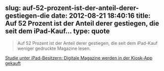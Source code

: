 slug: auf-52-prozent-ist-der-anteil-derer-gestiegen-die
date: 2012-08-21 18:40:16
title: Auf 52 Prozent ist der Anteil derer gestiegen, die seit dem iPad-Kauf...
type: quote
---

> Auf 52 Prozent ist der Anteil derer gestiegen, die seit dem iPad-Kauf weniger gedruckte Magazine lesen.

[Studie unter iPad-Besitzern: Digitale Magazine werden in der Kiosk-App gekauft](http://faz-community.faz.net/blogs/medienwirtschaft/archive/2012/08/21/studie-unter-ipad-besitzern-digitale-magazine-werden-im-kiosk-app-gekauft.aspx)
